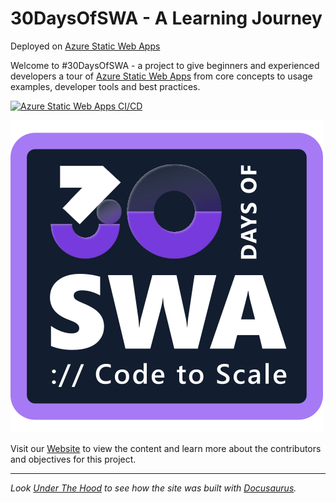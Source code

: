 # 30DaysOfSWA - A Learning Journey

Deployed on [Azure Static Web Apps](https://aka.ms/swa) 

Welcome to #30DaysOfSWA - a project to give beginners and experienced developers a tour of [Azure Static Web Apps](https://docs.microsoft.com/en-us/azure/static-web-apps/overview) from core concepts to usage examples, developer tools and best practices.

[![Azure Static Web Apps CI/CD](https://github.com/staticwebdev/30DaysOfSWA/actions/workflows/azure-static-web-apps-lively-tree-0c3a7d80f.yml/badge.svg)](https://github.com/staticwebdev/30DaysOfSWA/actions/workflows/azure-static-web-apps-lively-tree-0c3a7d80f.yml)

![30DaysOfSWA Logo](www/static/img/svg/logo.svg) 

Visit our [Website](https://aka.ms/30DaysOfSWA) to view the content and learn more about the contributors and objectives for this project.

---

_Look [Under The Hood](SETUP.md) to see how the site was built with [Docusaurus](https://docusaurus.io)._
